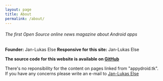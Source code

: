 ```yaml
---
layout: page
title: About
permalink: /about/
---
```

###### The first Open Source online news magazine about Android apps

**Founder:** Jan-Lukas Else
**Responsive for this site:** Jan-Lukas Else

**The source code for this website is available on [GitHub](https://github.com/jlelse/appydroid)**

There's no reponsibility for the content on pages linked from "appydroid.tk".  
If you have any concerns please write an e-mail to [Jan-Lukas Else](mailto:janlukas.else@gmail.com)